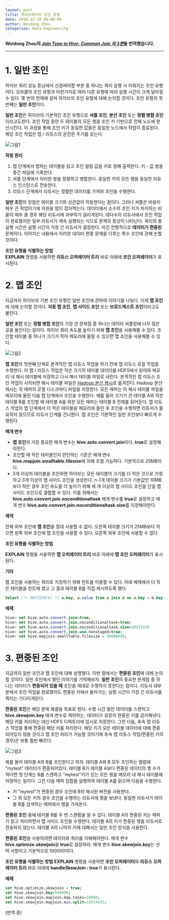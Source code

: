 ```yaml
---
layout: post
title: 하이브에서의 조인 유형
date: 2018-12-28 00:00:00
author: Weidong Zhou
categories: Data-Engineering
---  
```

  
  
**Weidong Zhou의 [*Join Type in Hive: Common Join 외 3편*](https://weidongzhou.wordpress.com/2017/06/06/join-type-in-hive-common-join)을 번역했습니다.**
  
  
- - -

# 1. 일반 조인
  
하이브 쿼리 성능 튜닝에서 신경써야할 부분 중 하나는 쿼리 실행 시 이뤄지는 조인 유형이다. 오라클의 조인 유형과 마찬가지로 여러 다른 유형에 따라 실행 시간이 크게 달라질 수 있다. 몇 번의 연재에 걸쳐 하이브의 조인 유형에 대해 논의할 것이다. 조인 유형의 첫 번째는 **일반 조인**이다.
  
**일반 조인**은 하이브의 기본적인 조인 유형으로 **셔플 조인**, **분산 조인** 또는 **정렬 병합 조인**이라고도한다. 조인 작업 동안 두 테이블의 모든 행을 조인 키 기반으로 전체 노드에 분산시킨다. 이 과정을 통해 조인 키가 동일한 값들은 동일한 노드에서 작업이 종료된다. 해당 조인 작업은 맵 / 리듀스의 온전한 주기를 갖는다.
  
![그림1](https://aldente0630.github.io/assets/join_type_in_hive1.jpg)
  
**작동 원리**
1. 맵 단계에서 맵퍼는 테이블을 읽고 조인 컬럼 값을 키로 정해 출력한다. 키 - 값 쌍을 중간 파일에 기록한다.
2. 셔플 단계에서 이러한 쌍을 정렬하고 병합한다. 동일한 키의 모든 행을 동일한 리듀스 인스턴스로 전송한다.
3. 리듀스 단계에서 리듀서는 정렬한 데이터를 가져와 조인을 수행한다.

**일반 조인**의 장점은 테이블 크기와 상관없이 작동한다는 점이다. 그러나 셔플은 비용이 매우 큰 작업이기에 자원을 많이 잡아먹는다. 데이터에서 소수의 조인 키가 차지하는 비율이 매우 클 경우 해당 리듀서에 과부하가 걸리게된다. 대다수의 리듀서에서 조인 작업이 완료됐지만 일부 리듀서가 계속 실행되는 식으로 문제의 증상이 나타난다. 쿼리의 총 실행 시간은 실행 시간이 가장 긴 리듀서가 결정한다. 이건 전형적으로 **데이터가 편중된** 문제이다. 이어지는 내용에서 이러한 데이터 편중 문제을 다루는 특수 조인에 관해 논할 것이다.

**조인 유형을 식별하는 방법**  
**EXPLAIN** 명령을 사용하면 **리듀스 오퍼레이터 트리** 바로 아래에 **조인 오퍼레이터**가 표시된다.
  
# 2. 맵 조인
  
지금까지 하이브의 기본 조인 유형인 일반 조인에 관하여 이야기를 나눴다. 이제 **맵 조인**에 대해 논의할 것이다. **자동 맵 조인**, **맵 사이드 조인** 또는 **브로드캐스트 조인**이라고도 불린다.

**일반 조인** 또는 **정렬 병합 조인**의 가장 큰 문제점 중 하나는 데이터 셔플링에 너무 많은 공을 들인다는 점이다. 하이브 쿼리 속도를 높이기 위해 **맵 조인**을 사용해볼 수 있다. 조인할 테이블 중 하나가 크기가 작아 메모리에 올릴 수 있으면 맵 조인을 사용해볼 수 있다.
  
![그림2](https://aldente0630.github.io/assets/join_type_in_hive2.jpg)
  
**맵 조인**의 첫번째 단계로 본격적인 맵 리듀스 작업을 하기 전에 맵 리듀스 로컬 작업을 수행한다. 이 맵 / 리듀스 작업은 작은 크기의 테이블 데이터를 HDFS에서 읽어와 메모리 내 해시 테이블에 저장하고 다시 해시 테이블 파일로 내린다. 본격적인 맵 리듀스 조인 작업이 시작되면 해시 테이블 파일은 [Hadoop 분산 캐시](https://hadoop.apache.org/docs/r1.2.1/api/org/apache/hadoop/filecache/DistributedCache.html)로 옮겨진다. Hadoop 분산 캐시는 각 매퍼의 로컬 디스크마다 파일을 저장한다. 모든 매퍼는 이 해시 테이블 파일을 메모리에 올린 다음 맵 단계에서 조인을 수행한다. 예를 들어 크기가 큰 테이블 A와 작은 테이블 B를 조인할 때 테이블 A를 위한 모든 매퍼는 테이블 B 전체를 읽어둔다. 맵 리듀스 작업의 맵 단계에서 더 작은 테이블을 메모리에 올린 후 조인을 수행하면 리듀서가 필요하지 않으므로 리듀서 단계를 건너뛴다. 맵 조인은 기본적인 일반 조인보다 빠르게 수행된다.

**매개 변수**

* **맵 조인**의 가장 중요한 매개 변수는 **hive.auto.convert.join**이다. **true**로 설정해야한다.
* 조인할 때 작은 테이블인지 판단하는 기준은 매개 변수 **hive.mapjoin.smalltable.filesize**에 의해 조절 가능하다. 기본적으로 25MB이다.
* 3개 이상의 테이블을 조인하면 하이브는 모든 테이블의 크기를 더 작은 것으로 가정하고 3개 이상의 맵 사이드 조인을 생성한다. n-1개 테이블 크기가 기본값인 10MB보다 작은 경우 조인 속도를 더 높이기 위해 세 개 이상의 맵 사이드 조인을 단일 맵 사이드 조인으로 결합할 수 있다. 이를 위해서는 **hive.auto.convert.join.noconditionaltask** 매개 변수를 **true**로 설정하고 매개 변수 **hive.auto.convert.join.noconditionaltask.size**를 지정해야한다.

**제약**

전체 외부 조인에 **맵 조인**을 절대 사용할 수 없다. 오른쪽 테이블 크기가 25MB보다 작으면 왼쪽 외부 조인에 맵 조인을 사용할 수 있다. 오른쪽 외부 조인에 사용할 수 없다.

**조인 유형을 식별하는 방법**
  
**EXPLAIN** 명령을 사용하면 **맵 오퍼레이터 트리** 바로 아래에 **맵 조인 오퍼레이터**가 표시된다.

**기타**  
  
맵 조인을 사용하는 쿼리로 지정하기 위해 힌트를 이용할 수 있다. 아래 예제에서 더 작은 테이블을 힌트에 썼고 그 결과 테이블 B를 직접 캐시하도록 했다.
  
```sql
Select /*+ MAPJOIN(b) */ a.key, a.value from a join b on a.key = b.key
```
  
**예제**  
  
```sql
hive> set hive.auto.convert.join=true;
hive> set hive.auto.convert.join.noconditionaltask=true;
hive> set hive.auto.convert.join.noconditionaltask.size=20971520
hive> set hive.auto.convert.join.use.nonstaged=true;
hive> set hive.mapjoin.smalltable.filesize = 30000000; 
```
  
# 3. 편중된 조인
  
지금까지 일반 조인과 맵 조인에 대해 설명했다. 이번 절에서는 **편중된 조인**에 대해 논의할 것이다. 일반 조인에서 했던 이야기를 기억해보자. **일반 조인**의 중요한 문제점 중 하나는 데이터가 **편중되어 있을 때** 조인을 제대로 수행하지 못한다는 점이다. 리듀서 대부분에서 조인 작업을 완료했어도 편중된 키에서 돌아가는, 실행 시간이 가장 긴 리듀서를 쿼리는 기다리게된다.
  
**편중된 조인**은 해당 문제 해결을 목표로 한다. 수행 시간 동안 데이터를 스캔하고 **hive.skewjoin.key** 매개 변수로 제어하는, 데이터가 굉장히 편중된 키를 감지해낸다. 해당 키를 처리하는 대신 HDFS 디렉토리에 임시로 저장한다. 그런 다음, 후속 맵 리듀스 작업을 통해 편중된 해당 키를 처리한다. 해당 키가 모든 테이블 데이터에 대해 편중되어있지 않을 것이고 맵 조인 처리가 가능할 것이기에 후속 맵 리듀스 작업(편중된 키의 경우)은 보통 훨씬 빠르다.
  
![그림3](https://aldente0630.github.io/assets/join_type_in_hive3.jpg)
  
예를 들어 테이블 A와 B를 조인한다고 하자. 테이블 A와 B 모두 조인하는 컬럼에 "mytest" 데이터가 편중되어있다. 테이블 B가 테이블 A보다 편중된 데이터의 행 수가 적다면 첫 단계는 B를 스캔하고 "mytest"키가 있는 모든 행을 메모리 내 해시 테이블에 저장하는 일이다. 그런 다음 매퍼 집합을 실행하여 테이블 A를 읽으며 다음을 수행한다.
  
* 키 "mytest"가 편중된 경우 조인에 B의 해시된 버전을 사용한다.
* 그 외 모든 키의 경우 조인을 수행하는 리듀서에 행을 보낸다. 동일한 리듀서가 테이블 B를 검색하는 매퍼에서 행을 가져온다.
  
**편중된 조인** 중에 테이블 B를 두 번 스캔함을 알 수 있다. 테이블 A의 편중된 키는 매퍼가 읽고 처리하면서 맵 사이드 조인을 수행한다. 테이블 A의 키가 편중된 행을 리듀서로 전송하지 않는다. 테이블 A의 나머지 키에 대해서는 일반 조인 방식을 사용한다.
  
**편중된 조인**을 사용하려면 데이터와 쿼리를 이해해야한다. 매개 변수 **hive.optimize.skewjoin**을 **true**로 설정하라. 매개 변수 **hive.skewjoin.key**는 선택 사항이고 기본적으로 100000이다.
  
**조인 유형을 식별하는 방법**
**EXPLAIN** 명령을 사용하면 **조인 오퍼레이터**와 **리듀스 오퍼레이터 트리** 바로 아래에 **handleSkewJoin : true**가 표시된다.
  
**예제**  
  
```sql
set hive.optimize.skewjoin = true;
set hive.skewjoin.key=500000;
set hive.skewjoin.mapjoin.map.tasks=10000;
set hive.skewjoin.mapjoin.min.split=33554432;
```
  
(번역 중)
  

